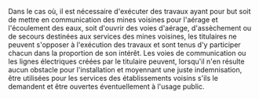 Dans le cas où, il est nécessaire d'exécuter des
travaux ayant pour but soit de mettre en communication des mines
voisines pour l'aérage et l'écoulement des eaux, soit d'ouvrir des voies
d'aérage, d'assèchement ou de secours destinées aux services des mines
voisines, les titulaires ne peuvent s'opposer à l'exécution des travaux
et sont tenus d'y participer chacun dans la proportion de son intérêt.
Les voies de communication ou les lignes électriques créées par le
titulaire peuvent, lorsqu'il n'en résulte aucun obstacle pour
l'installation et moyennant une juste indemnisation, être utilisées pour
les services des établissements voisins s'ils le demandent et être
ouvertes éventuellement à l'usage public.